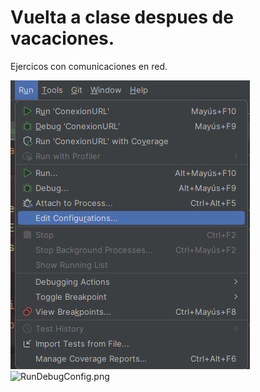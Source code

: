 # Vuelta a clase despues de vacaciones.

Ejercicos con comunicaciones en red.

![Run_Edit.png](Run_Edit.png)
![RunDebugConfig.png](D:\IdeaProjects\DAM2425_PSP\src\main\java\fp\dam\psp\CLASS\EvSegunda\TEM3_Servidores\Enero\Viernes10\ConexionUrlV1\Run_Edit.png)


